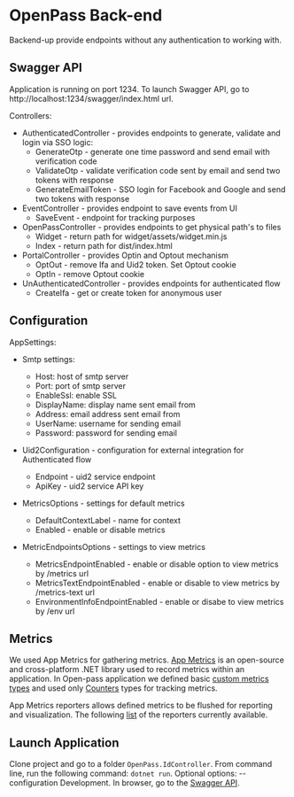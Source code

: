 # OpenPass Back-end

Backend-up provide endpoints without any authentication to working with.


## Swagger API

Application is running on port 1234. To launch Swagger API, go to http://localhost:1234/swagger/index.html url.

Controllers:
- AuthenticatedController - provides endpoints to generate, validate and login via SSO logic:
  - GenerateOtp - generate one time password and send email with verification code
  - ValidateOtp - validate verification code sent by email and send two tokens with response
  - GenerateEmailToken - SSO login for Facebook and Google and send two tokens with response
- EventController - provides endpoint to save events from UI
  - SaveEvent - endpoint for tracking purposes
- OpenPassController - provides endpoints to get physical path's to files
  - Widget - return path for widget/assets/widget.min.js
  - Index - return path for dist/index.html
- PortalController - provides Optin and Optout mechanism
  - OptOut - remove Ifa and Uid2 token. Set Optout cookie
  - OptIn - remove Optout cookie
- UnAuthenticatedController - provides endpoints for authenticated flow
  - CreateIfa - get or create token for anonymous user


## Configuration

AppSettings:
- Smtp settings:
  - Host: host of smtp server
  - Port: port of smtp server
  - EnableSsl: enable SSL
  - DisplayName: display name sent email from
  - Address: email address sent email from
  - UserName: username for sending email
  - Password: password for sending email

- Uid2Configuration - configuration for external integration for Authenticated flow
  - Endpoint - uid2 service endpoint
  - ApiKey - uid2 service API key

- MetricsOptions - settings for default metrics
  - DefaultContextLabel - name for context
  - Enabled - enable or disable metrics

- MetricEndpointsOptions - settings to view metrics
  - MetricsEndpointEnabled - enable or disable option to view metrics by /metrics url
  - MetricsTextEndpointEnabled - enable or disable to view metrics by /metrics-text url
  - EnvironmentInfoEndpointEnabled - enable or disabe to view metrics by /env url


## Metrics

We used App Metrics for gathering metrics. [App Metrics](https://www.app-metrics.io/) is an open-source and cross-platform .NET library used to record metrics within an application.
In Open-pass application we defined basic [custom metrics types](https://www.app-metrics.io/getting-started/metric-types/) and used only [Counters](https://www.app-metrics.io/getting-started/metric-types/counters/) types for tracking metrics.

App Metrics reporters allows defined metrics to be flushed for reporting and visualization. The following [list](https://www.app-metrics.io/reporting/reporters/) of the reporters currently available.


## Launch Application

Clone project and go to a folder `OpenPass.IdController`. From command line, run the following command: `dotnet run`. Optional options: --configuration Development. In browser, go to the [Swagger API](http://localhost:1234/swagger/index.html).